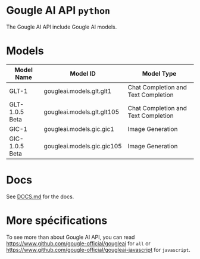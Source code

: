 # Gougle AI API `python` 
The Gougle AI API include Gougle AI models.

# Models
| Model Name     | Model ID                   | Model Type                          |
| -------------- | -------------------------- | ----------------------------------- |
| GLT-1          | gougleai.models.glt.glt1   | Chat Completion and Text Completion |
| GLT-1.0.5 Beta | gougleai.models.glt.glt105 | Chat Completion and Text Completion |
| GIC-1          | gougleai.models.gic.gic1   | Image Generation                    |
| GIC-1.0.5 Beta | gougleai.models.gic.gic105 | Image Generation                    |

# Docs
See [DOCS.md](https://github.com/gougle-official/gougleai-python/blob/main/DOCS.md) for the docs.

# More spécifications
To see more than about Gougle AI API, you can read https://www.github.com/gougle-official/gougleai for `all` or https://www.github.com/gougle-official/gougleai-javascript for `javascript`. 
